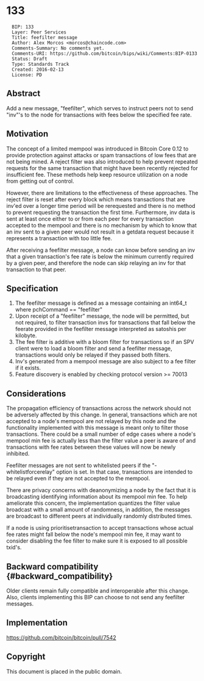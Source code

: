 # 133

      BIP: 133
      Layer: Peer Services
      Title: feefilter message
      Author: Alex Morcos <morcos@chaincode.com>
      Comments-Summary: No comments yet.
      Comments-URI: https://github.com/bitcoin/bips/wiki/Comments:BIP-0133
      Status: Draft
      Type: Standards Track
      Created: 2016-02-13
      License: PD

## Abstract

Add a new message, \"feefilter\", which serves to instruct peers not to
send \"inv\"\'s to the node for transactions with fees below the
specified fee rate.

## Motivation

The concept of a limited mempool was introduced in Bitcoin Core 0.12 to
provide protection against attacks or spam transactions of low fees that
are not being mined. A reject filter was also introduced to help prevent
repeated requests for the same transaction that might have been recently
rejected for insufficient fee. These methods help keep resource
utilization on a node from getting out of control.

However, there are limitations to the effectiveness of these approaches.
The reject filter is reset after every block which means transactions
that are inv\'ed over a longer time period will be rerequested and there
is no method to prevent requesting the transaction the first time.
Furthermore, inv data is sent at least once either to or from each peer
for every transaction accepted to the mempool and there is no mechanism
by which to know that an inv sent to a given peer would not result in a
getdata request because it represents a transaction with too little fee.

After receiving a feefilter message, a node can know before sending an
inv that a given transaction\'s fee rate is below the minimum currently
required by a given peer, and therefore the node can skip relaying an
inv for that transaction to that peer.

## Specification

1.  The feefilter message is defined as a message containing an int64_t
    where pchCommand == \"feefilter\"
2.  Upon receipt of a \"feefilter\" message, the node will be permitted,
    but not required, to filter transaction invs for transactions that
    fall below the feerate provided in the feefilter message interpreted
    as satoshis per kilobyte.
3.  The fee filter is additive with a bloom filter for transactions so
    if an SPV client were to load a bloom filter and send a feefilter
    message, transactions would only be relayed if they passed both
    filters.
4.  Inv\'s generated from a mempool message are also subject to a fee
    filter if it exists.
5.  Feature discovery is enabled by checking protocol version \>= 70013

## Considerations

The propagation efficiency of transactions across the network should not
be adversely affected by this change. In general, transactions which are
not accepted to a node\'s mempool are not relayed by this node and the
functionality implemented with this message is meant only to filter
those transactions. There could be a small number of edge cases where a
node\'s mempool min fee is actually less than the filter value a peer is
aware of and transactions with fee rates between these values will now
be newly inhibited.

Feefilter messages are not sent to whitelisted peers if the
\"-whitelistforcerelay\" option is set. In that case, transactions are
intended to be relayed even if they are not accepted to the mempool.

There are privacy concerns with deanonymizing a node by the fact that it
is broadcasting identifying information about its mempool min fee. To
help ameliorate this concern, the implementation quantizes the filter
value broadcast with a small amount of randomness, in addition, the
messages are broadcast to different peers at individually randomly
distributed times.

If a node is using prioritisetransaction to accept transactions whose
actual fee rates might fall below the node\'s mempool min fee, it may
want to consider disabling the fee filter to make sure it is exposed to
all possible txid\'s.

## Backward compatibility {#backward_compatibility}

Older clients remain fully compatible and interoperable after this
change. Also, clients implementing this BIP can choose to not send any
feefilter messages.

## Implementation

<https://github.com/bitcoin/bitcoin/pull/7542>

## Copyright

This document is placed in the public domain.
